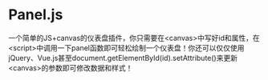 # Panel.js
一个简单的JS+canvas的仪表盘插件，你只需要在&lt;canvas>中写好id和属性，在&lt;script>中调用一下panel函数即可轻松绘制一个仪表盘！你还可以仅仅使用jQuery、Vue.js甚至document.getElementById(id).setAttribute()来更新&lt;canvas>的参数即可修改数据和样式！
